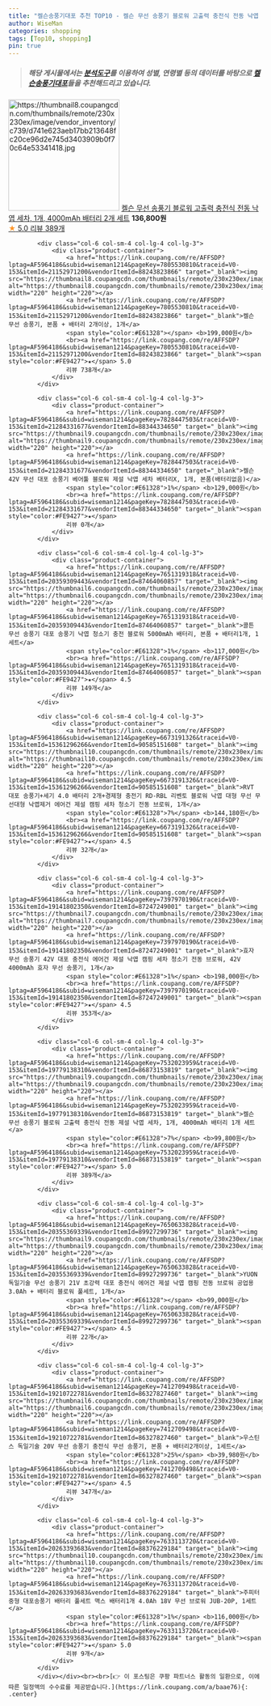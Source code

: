 ```yaml
---
title: "켈슨송풍기대포 추천 TOP10 - 켈슨 무선 송풍기 블로워 고출력 충전식 전동 낙엽 세차, 1개, 4000mAh 배터리 2개 세트"
author: WiseMan
categories: shopping
tags: [Top10, shopping]
pin: true
---
```


> ##### 해당 게시물에서는 [**분석도구**](https://itemscout.io/)를 이용하여 **성별**, **연령별** 등의 데이터를 바탕으로 [**켈슨송풍기대포**](https://link.coupang.com/a/baae76)들을 추천해드리고 있습니다.
<div class="container"><div class="row">
            <div class="col-6 col-sm-4 col-lg-4 col-lg-3">
                <div class="product-container">
                    <a href="https://link.coupang.com/re/AFFSDP?lptag=AF5964186&subid=wiseman1214&pageKey=7532023959&traceid=V0-153&itemId=19779138311&vendorItemId=86893855284" target="_blank"><img src="https://thumbnail8.coupangcdn.com/thumbnails/remote/230x230ex/image/vendor_inventory/c739/d741e623aeb17bb213648fc20ce96d2e745d3403909b0f70c64e53341418.jpg" alt="https://thumbnail8.coupangcdn.com/thumbnails/remote/230x230ex/image/vendor_inventory/c739/d741e623aeb17bb213648fc20ce96d2e745d3403909b0f70c64e53341418.jpg" width="220" height="220"></a>
                    <a href="https://link.coupang.com/re/AFFSDP?lptag=AF5964186&subid=wiseman1214&pageKey=7532023959&traceid=V0-153&itemId=19779138311&vendorItemId=86893855284" target="_blank">켈슨 무선 송풍기 블로워 고출력 충전식 전동 낙엽 세차, 1개, 4000mAh 배터리 2개 세트</a>
                    <span style="color:#E61328"></span> <b>136,800원</b>
                    <br><a href="https://link.coupang.com/re/AFFSDP?lptag=AF5964186&subid=wiseman1214&pageKey=7532023959&traceid=V0-153&itemId=19779138311&vendorItemId=86893855284" target="_blank"><span style="color:#FE9427">★</span> 5.0
                    리뷰 389개</a>
                </div>
            </div>
            
            <div class="col-6 col-sm-4 col-lg-4 col-lg-3">
                <div class="product-container">
                    <a href="https://link.coupang.com/re/AFFSDP?lptag=AF5964186&subid=wiseman1214&pageKey=7805530810&traceid=V0-153&itemId=21152971200&vendorItemId=88243823866" target="_blank"><img src="https://thumbnail8.coupangcdn.com/thumbnails/remote/230x230ex/image/vendor_inventory/ae43/8d22f318fc68a061394cac16f706778d314272a13e19bdfaae9c2050eae5.jpg" alt="https://thumbnail8.coupangcdn.com/thumbnails/remote/230x230ex/image/vendor_inventory/ae43/8d22f318fc68a061394cac16f706778d314272a13e19bdfaae9c2050eae5.jpg" width="220" height="220"></a>
                    <a href="https://link.coupang.com/re/AFFSDP?lptag=AF5964186&subid=wiseman1214&pageKey=7805530810&traceid=V0-153&itemId=21152971200&vendorItemId=88243823866" target="_blank">켈슨 무선 송풍기, 본품 + 배터리 2개이상, 1개</a>
                    <span style="color:#E61328"></span> <b>199,000원</b>
                    <br><a href="https://link.coupang.com/re/AFFSDP?lptag=AF5964186&subid=wiseman1214&pageKey=7805530810&traceid=V0-153&itemId=21152971200&vendorItemId=88243823866" target="_blank"><span style="color:#FE9427">★</span> 5.0
                    리뷰 738개</a>
                </div>
            </div>
            
            <div class="col-6 col-sm-4 col-lg-4 col-lg-3">
                <div class="product-container">
                    <a href="https://link.coupang.com/re/AFFSDP?lptag=AF5964186&subid=wiseman1214&pageKey=7828447503&traceid=V0-153&itemId=21284331677&vendorItemId=88344334650" target="_blank"><img src="https://thumbnail9.coupangcdn.com/thumbnails/remote/230x230ex/image/vendor_inventory/1f1a/4a26916e734f8d0a7a4196c3eeab9a78c2a76380894502c14fdd44647ca9.jpg" alt="https://thumbnail9.coupangcdn.com/thumbnails/remote/230x230ex/image/vendor_inventory/1f1a/4a26916e734f8d0a7a4196c3eeab9a78c2a76380894502c14fdd44647ca9.jpg" width="220" height="220"></a>
                    <a href="https://link.coupang.com/re/AFFSDP?lptag=AF5964186&subid=wiseman1214&pageKey=7828447503&traceid=V0-153&itemId=21284331677&vendorItemId=88344334650" target="_blank">켈슨 42V 무선 대포 송풍기 베어툴 블로워 제설 낙엽 세차 베터리X, 1개, 본품(배터리없음)</a>
                    <span style="color:#E61328">1%</span> <b>129,000원</b>
                    <br><a href="https://link.coupang.com/re/AFFSDP?lptag=AF5964186&subid=wiseman1214&pageKey=7828447503&traceid=V0-153&itemId=21284331677&vendorItemId=88344334650" target="_blank"><span style="color:#FE9427">★</span> 
                    리뷰 0개</a>
                </div>
            </div>
            
            <div class="col-6 col-sm-4 col-lg-4 col-lg-3">
                <div class="product-container">
                    <a href="https://link.coupang.com/re/AFFSDP?lptag=AF5964186&subid=wiseman1214&pageKey=7651319318&traceid=V0-153&itemId=20359309443&vendorItemId=87464060857" target="_blank"><img src="https://thumbnail6.coupangcdn.com/thumbnails/remote/230x230ex/image/vendor_inventory/2cc9/c5169a66634a480e8f5049d5d76d70d2d1d4a062017052c235c0d930f8cb.jpg" alt="https://thumbnail6.coupangcdn.com/thumbnails/remote/230x230ex/image/vendor_inventory/2cc9/c5169a66634a480e8f5049d5d76d70d2d1d4a062017052c235c0d930f8cb.jpg" width="220" height="220"></a>
                    <a href="https://link.coupang.com/re/AFFSDP?lptag=AF5964186&subid=wiseman1214&pageKey=7651319318&traceid=V0-153&itemId=20359309443&vendorItemId=87464060857" target="_blank">콜튼 무선 송풍기 대포 송풍기 낙엽 청소기 충전 블로워 5000mAh 배터리, 본품 + 배터리1개, 1세트</a>
                    <span style="color:#E61328">1%</span> <b>117,000원</b>
                    <br><a href="https://link.coupang.com/re/AFFSDP?lptag=AF5964186&subid=wiseman1214&pageKey=7651319318&traceid=V0-153&itemId=20359309443&vendorItemId=87464060857" target="_blank"><span style="color:#FE9427">★</span> 4.5
                    리뷰 149개</a>
                </div>
            </div>
            
            <div class="col-6 col-sm-4 col-lg-4 col-lg-3">
                <div class="product-container">
                    <a href="https://link.coupang.com/re/AFFSDP?lptag=AF5964186&subid=wiseman1214&pageKey=6673191326&traceid=V0-153&itemId=15361296266&vendorItemId=90585151608" target="_blank"><img src="https://thumbnail10.coupangcdn.com/thumbnails/remote/230x230ex/image/vendor_inventory/f1b4/966d90806c239c449aa607cf4b4bf42426055580fb5778c42d0d5c9a90f0.jpg" alt="https://thumbnail10.coupangcdn.com/thumbnails/remote/230x230ex/image/vendor_inventory/f1b4/966d90806c239c449aa607cf4b4bf42426055580fb5778c42d0d5c9a90f0.jpg" width="220" height="220"></a>
                    <a href="https://link.coupang.com/re/AFFSDP?lptag=AF5964186&subid=wiseman1214&pageKey=6673191326&traceid=V0-153&itemId=15361296266&vendorItemId=90585151608" target="_blank">RVT 대포 송풍기+세기 4.0 배터리 2개+경제형 충전기 RD-RBL 리벤토 블로워 낙엽 대형 무선 무선대형 낙엽제거 에어건 제설 캠핑 세차 청소기 전동 브로워, 1개</a>
                    <span style="color:#E61328">7%</span> <b>144,180원</b>
                    <br><a href="https://link.coupang.com/re/AFFSDP?lptag=AF5964186&subid=wiseman1214&pageKey=6673191326&traceid=V0-153&itemId=15361296266&vendorItemId=90585151608" target="_blank"><span style="color:#FE9427">★</span> 4.5
                    리뷰 32개</a>
                </div>
            </div>
            
            <div class="col-6 col-sm-4 col-lg-4 col-lg-3">
                <div class="product-container">
                    <a href="https://link.coupang.com/re/AFFSDP?lptag=AF5964186&subid=wiseman1214&pageKey=7397970190&traceid=V0-153&itemId=19141802350&vendorItemId=87247249001" target="_blank"><img src="https://thumbnail7.coupangcdn.com/thumbnails/remote/230x230ex/image/vendor_inventory/6ac9/6c5b58a23a9022110e86cc5100c5155b55ae049c5da059a9354674f21e6a.png" alt="https://thumbnail7.coupangcdn.com/thumbnails/remote/230x230ex/image/vendor_inventory/6ac9/6c5b58a23a9022110e86cc5100c5155b55ae049c5da059a9354674f21e6a.png" width="220" height="220"></a>
                    <a href="https://link.coupang.com/re/AFFSDP?lptag=AF5964186&subid=wiseman1214&pageKey=7397970190&traceid=V0-153&itemId=19141802350&vendorItemId=87247249001" target="_blank">효자 무선 송풍기 42V 대포 충전식 에어건 제설 낙엽 캠핑 세차 청소기 전동 브로워, 42V 4000mAh 효자 무선 송풍기, 1개</a>
                    <span style="color:#E61328">1%</span> <b>198,000원</b>
                    <br><a href="https://link.coupang.com/re/AFFSDP?lptag=AF5964186&subid=wiseman1214&pageKey=7397970190&traceid=V0-153&itemId=19141802350&vendorItemId=87247249001" target="_blank"><span style="color:#FE9427">★</span> 4.5
                    리뷰 353개</a>
                </div>
            </div>
            
            <div class="col-6 col-sm-4 col-lg-4 col-lg-3">
                <div class="product-container">
                    <a href="https://link.coupang.com/re/AFFSDP?lptag=AF5964186&subid=wiseman1214&pageKey=7532023959&traceid=V0-153&itemId=19779138310&vendorItemId=86873153819" target="_blank"><img src="https://thumbnail9.coupangcdn.com/thumbnails/remote/230x230ex/image/vendor_inventory/a640/7b233154263dac65ca03c1758bb0433fd01930e39fefb6de11b021345cbf.jpg" alt="https://thumbnail9.coupangcdn.com/thumbnails/remote/230x230ex/image/vendor_inventory/a640/7b233154263dac65ca03c1758bb0433fd01930e39fefb6de11b021345cbf.jpg" width="220" height="220"></a>
                    <a href="https://link.coupang.com/re/AFFSDP?lptag=AF5964186&subid=wiseman1214&pageKey=7532023959&traceid=V0-153&itemId=19779138310&vendorItemId=86873153819" target="_blank">켈슨 무선 송풍기 블로워 고출력 충전식 전동 제설 낙엽 세차, 1개, 4000mAh 배터리 1개 세트</a>
                    <span style="color:#E61328">7%</span> <b>99,800원</b>
                    <br><a href="https://link.coupang.com/re/AFFSDP?lptag=AF5964186&subid=wiseman1214&pageKey=7532023959&traceid=V0-153&itemId=19779138310&vendorItemId=86873153819" target="_blank"><span style="color:#FE9427">★</span> 5.0
                    리뷰 389개</a>
                </div>
            </div>
            
            <div class="col-6 col-sm-4 col-lg-4 col-lg-3">
                <div class="product-container">
                    <a href="https://link.coupang.com/re/AFFSDP?lptag=AF5964186&subid=wiseman1214&pageKey=7650633828&traceid=V0-153&itemId=20355369339&vendorItemId=89927299736" target="_blank"><img src="https://thumbnail9.coupangcdn.com/thumbnails/remote/230x230ex/image/vendor_inventory/3046/d5c88f1ad4388d9765f3414584c7de27950ec94dc499ab17cfe1b585219b.png" alt="https://thumbnail9.coupangcdn.com/thumbnails/remote/230x230ex/image/vendor_inventory/3046/d5c88f1ad4388d9765f3414584c7de27950ec94dc499ab17cfe1b585219b.png" width="220" height="220"></a>
                    <a href="https://link.coupang.com/re/AFFSDP?lptag=AF5964186&subid=wiseman1214&pageKey=7650633828&traceid=V0-153&itemId=20355369339&vendorItemId=89927299736" target="_blank">YUON 독일기술 무선 송풍기 21V 초강력 대포 충전식 에어건 제설 낙엽 캠핑 전동 브로워 공업용 3.0Ah + 배터리 블로워 풀세트, 1개</a>
                    <span style="color:#E61328"></span> <b>99,000원</b>
                    <br><a href="https://link.coupang.com/re/AFFSDP?lptag=AF5964186&subid=wiseman1214&pageKey=7650633828&traceid=V0-153&itemId=20355369339&vendorItemId=89927299736" target="_blank"><span style="color:#FE9427">★</span> 4.5
                    리뷰 22개</a>
                </div>
            </div>
            
            <div class="col-6 col-sm-4 col-lg-4 col-lg-3">
                <div class="product-container">
                    <a href="https://link.coupang.com/re/AFFSDP?lptag=AF5964186&subid=wiseman1214&pageKey=7412709498&traceid=V0-153&itemId=19210722781&vendorItemId=86327827460" target="_blank"><img src="https://thumbnail6.coupangcdn.com/thumbnails/remote/230x230ex/image/0820_amir_esrgan_inf80k_batch_2_max3k/051a/c32b3ddd2bca3b19803c2a2f02c312478be28a020a9682e4c6bb731db3c5.jpg" alt="https://thumbnail6.coupangcdn.com/thumbnails/remote/230x230ex/image/0820_amir_esrgan_inf80k_batch_2_max3k/051a/c32b3ddd2bca3b19803c2a2f02c312478be28a020a9682e4c6bb731db3c5.jpg" width="220" height="220"></a>
                    <a href="https://link.coupang.com/re/AFFSDP?lptag=AF5964186&subid=wiseman1214&pageKey=7412709498&traceid=V0-153&itemId=19210722781&vendorItemId=86327827460" target="_blank">우스틴스 독일기술 20V 무선 송풍기 충전식 무선 송풍기, 본품 + 배터리2개이상, 1세트</a>
                    <span style="color:#E61328">25%</span> <b>39,980원</b>
                    <br><a href="https://link.coupang.com/re/AFFSDP?lptag=AF5964186&subid=wiseman1214&pageKey=7412709498&traceid=V0-153&itemId=19210722781&vendorItemId=86327827460" target="_blank"><span style="color:#FE9427">★</span> 4.5
                    리뷰 347개</a>
                </div>
            </div>
            
            <div class="col-6 col-sm-4 col-lg-4 col-lg-3">
                <div class="product-container">
                    <a href="https://link.coupang.com/re/AFFSDP?lptag=AF5964186&subid=wiseman1214&pageKey=7633113720&traceid=V0-153&itemId=20263393683&vendorItemId=88376229184" target="_blank"><img src="https://thumbnail10.coupangcdn.com/thumbnails/remote/230x230ex/image/vendor_inventory/15c6/e427d86d75f59825c3e36663940aebb84df11d237f7cae3f4a991b819026.jpg" alt="https://thumbnail10.coupangcdn.com/thumbnails/remote/230x230ex/image/vendor_inventory/15c6/e427d86d75f59825c3e36663940aebb84df11d237f7cae3f4a991b819026.jpg" width="220" height="220"></a>
                    <a href="https://link.coupang.com/re/AFFSDP?lptag=AF5964186&subid=wiseman1214&pageKey=7633113720&traceid=V0-153&itemId=20263393683&vendorItemId=88376229184" target="_blank">주피터 중형 대포송풍기 배터리 풀세트 맥스 배터리1개 4.0Ah 18V 무선 브로워 JUB-20P, 1세트</a>
                    <span style="color:#E61328">1%</span> <b>116,000원</b>
                    <br><a href="https://link.coupang.com/re/AFFSDP?lptag=AF5964186&subid=wiseman1214&pageKey=7633113720&traceid=V0-153&itemId=20263393683&vendorItemId=88376229184" target="_blank"><span style="color:#FE9427">★</span> 5.0
                    리뷰 9개</a>
                </div>
            </div>
            </div></div><br><br>[👉 이 포스팅은 쿠팡 파트너스 활동의 일환으로, 이에 따른 일정액의 수수료를 제공받습니다.](https://link.coupang.com/a/baae76){: .center}